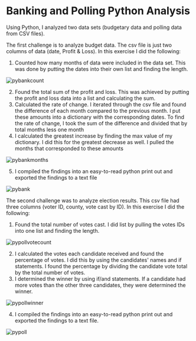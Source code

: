 # Banking and Polling Python Analysis

Using Python, I analyzed two data sets (budgetary data and polling data from CSV files). 

The first challenge is to analyze budget data. The csv file is just two columns of data (date, Profit & Loss). In this exercise I did the following:

1. Counted how many months of data were included in the data set. This was done by putting the dates into their own list and finding the length.
 
![pybankcount](https://user-images.githubusercontent.com/74504885/122773775-3efdfb80-d26e-11eb-92df-0f2eb1d724dc.PNG)

2. Found the total sum of the profit and loss. This was achieved by putting the profit and loss data into a list and calculating the sum.  
3. Calculated the rate of change. I iterated through the csv file and found the difference of each month compared to the previous month. I put these amounts into a dictionary with the corresponding dates. To find the rate of change, I took the sum of the difference and divided that by total months less one month
4. I calculated the greatest increase by finding the max value of my dictionary. I did this for the greatest decrease as well. I pulled the months that corresponded to these amounts

![pybankmonths](https://user-images.githubusercontent.com/74504885/122773875-550bbc00-d26e-11eb-9879-3626fb4fe40e.PNG)

5. I compiled the findings into an easy-to-read python print out and exported the findings to a text file 

![pybank](https://user-images.githubusercontent.com/74504885/122773281-d6af1a00-d26d-11eb-91c7-13b118614aab.PNG)

  
The second challenge was to analyze election results. This csv file had three columns (voter ID, county, vote cast by ID). In this exercise I did the following:
1. Found the total number of votes cast. I did list by pulling the votes IDs into one list and finding the length. 

![pypollvotecount](https://user-images.githubusercontent.com/74504885/122774173-9734fd80-d26e-11eb-9828-eac996a3ac8c.PNG)

2. I calculated the votes each candidate received and found the percentage of votes. I did this by using the candidates' names and if statements. I found the percentage by dividing the candidate vote total by the total number of votes. 
3. I determined the winner by using if/and statements. If a candidate had more votes than the other three candidates, they were determined the winner. 

![pypollwinner](https://user-images.githubusercontent.com/74504885/122774238-a2882900-d26e-11eb-87fd-16036b9bf816.PNG)


4. I compiled the findings into an easy-to-read python print out and exported the findings to a text file. 

![pypoll](https://user-images.githubusercontent.com/74504885/122773298-dc0c6480-d26d-11eb-8f25-89b840106729.PNG)

  
